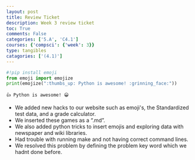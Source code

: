 ```yaml
---
layout: post
title: Review Ticket
description: Week 3 review ticket
toc: True
comments: False
categories: ['5.A', 'C4.1']
courses: {'compsci': {'week': 3}}
type: tangibles
catagories: ['(4.1)']
---
```



```python
#!pip install emoji
from emoji import emojize
print(emojize(":thumbs_up: Python is awesome! :grinning_face:"))
```


    👍 Python is awesome! 😀


- We added new hacks to our website such as emoji's, the Standardized test data, and a grade calculator.
- We inserted these games as a “.md”.
- We also added python tricks to insert emojis and exploring data with newspaper and wiki libraries.
- Had trouble with running make and not having correct command lines.
- We resolved this problem by defining the problem key word which we hadnt done before.

